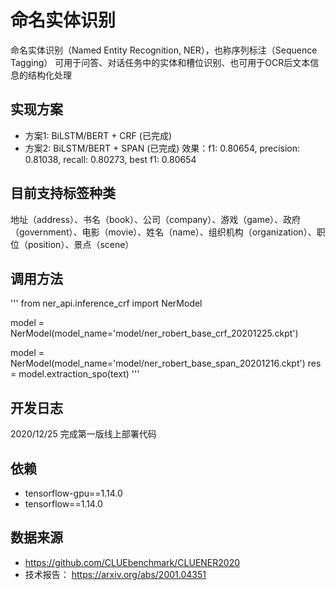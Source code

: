 # 命名实体识别
命名实体识别（Named Entity Recognition, NER），也称序列标注（Sequence Tagging）
可用于问答、对话任务中的实体和槽位识别、也可用于OCR后文本信息的结构化处理

## 实现方案
* 方案1: BiLSTM/BERT + CRF (已完成)
* 方案2: BiLSTM/BERT + SPAN (已完成)  效果：f1: 0.80654, precision: 0.81038, recall: 0.80273, best f1: 0.80654

## 目前支持标签种类

地址（address）、书名（book）、公司（company）、游戏（game）、政府（government）、电影（movie）、姓名（name）、组织机构（organization）、职位（position）、景点（scene）


## 调用方法

'''
from ner_api.inference_crf import NerModel

model = NerModel(model_name='model/ner_robert_base_crf_20201225.ckpt')

model = NerModel(model_name='model/ner_robert_base_span_20201216.ckpt')
res = model.extraction_spo(text)
'''

##  开发日志

2020/12/25 完成第一版线上部署代码

## 依赖

- tensorflow-gpu==1.14.0
- tensorflow==1.14.0


## 数据来源
* https://github.com/CLUEbenchmark/CLUENER2020
* 技术报告： https://arxiv.org/abs/2001.04351
